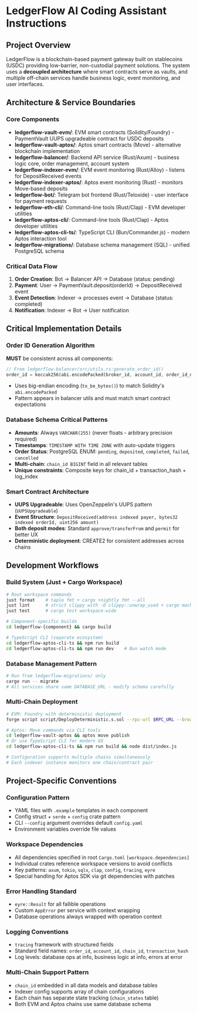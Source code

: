# LedgerFlow AI Coding Assistant Instructions

## Project Overview

LedgerFlow is a blockchain-based payment gateway built on stablecoins (USDC) providing low-barrier, non-custodial payment solutions. The system uses a **decoupled architecture** where smart contracts serve as vaults, and multiple off-chain services handle business logic, event monitoring, and user interfaces.

## Architecture & Service Boundaries

### Core Components
- **ledgerflow-vault-evm/**: EVM smart contracts (Solidity/Foundry) - PaymentVault UUPS upgradeable contract for USDC deposits
- **ledgerflow-vault-aptos/**: Aptos smart contracts (Move) - alternative blockchain implementation
- **ledgerflow-balancer/**: Backend API service (Rust/Axum) - business logic core, order management, account system
- **ledgerflow-indexer-evm/**: EVM event monitoring (Rust/Alloy) - listens for DepositReceived events
- **ledgerflow-indexer-aptos/**: Aptos event monitoring (Rust) - monitors Move-based deposits
- **ledgerflow-bot/**: Telegram bot frontend (Rust/Teloxide) - user interface for payment requests
- **ledgerflow-eth-cli/**: Command-line tools (Rust/Clap) - EVM developer utilities
- **ledgerflow-aptos-cli/**: Command-line tools (Rust/Clap) - Aptos developer utilities
- **ledgerflow-aptos-cli-ts/**: TypeScript CLI (Bun/Commander.js) - modern Aptos interaction tool
- **ledgerflow-migrations/**: Database schema management (SQL) - unified PostgreSQL schema

### Critical Data Flow
1. **Order Creation**: Bot → Balancer API → Database (status: pending)
2. **Payment**: User → PaymentVault.deposit(orderId) → DepositReceived event
3. **Event Detection**: Indexer → processes event → Database (status: completed) 
4. **Notification**: Indexer → Bot → User notification

## Critical Implementation Details

### Order ID Generation Algorithm
**MUST** be consistent across all components:
```rust
// From ledgerflow-balancer/src/utils.rs:generate_order_id()
order_id = keccak256(abi.encodePacked(broker_id, account_id, order_id_num))
```
- Uses big-endian encoding (`to_be_bytes()`) to match Solidity's `abi.encodePacked`
- Pattern appears in balancer utils and must match smart contract expectations

### Database Schema Critical Patterns
- **Amounts**: Always `VARCHAR(255)` (never floats - arbitrary precision required)
- **Timestamps**: `TIMESTAMP WITH TIME ZONE` with auto-update triggers
- **Order Status**: PostgreSQL ENUM: `pending`, `deposited`, `completed`, `failed`, `cancelled`
- **Multi-chain**: `chain_id BIGINT` field in all relevant tables
- **Unique constraints**: Composite keys for chain_id + transaction_hash + log_index

### Smart Contract Architecture
- **UUPS Upgradeable**: Uses OpenZeppelin's UUPS pattern (`UUPSUpgradeable`)
- **Event Structure**: `DepositReceived(address indexed payer, bytes32 indexed orderId, uint256 amount)`
- **Both deposit modes**: Standard `approve/transferFrom` and `permit` for better UX
- **Deterministic deployment**: CREATE2 for consistent addresses across chains

## Development Workflows

### Build System (Just + Cargo Workspace)
```bash
# Root workspace commands
just format    # taplo fmt + cargo +nightly fmt --all
just lint      # strict clippy with -D clippy::unwrap_used + cargo machete
just test      # cargo test workspace-wide

# Component-specific builds
cd ledgerflow-{component} && cargo build

# TypeScript CLI (separate ecosystem)
cd ledgerflow-aptos-cli-ts && npm run build
cd ledgerflow-aptos-cli-ts && npm run dev    # Bun watch mode
```

### Database Management Pattern
```bash
# Run from ledgerflow-migrations/ only
cargo run -- migrate
# All services share same DATABASE_URL - modify schema carefully
```

### Multi-Chain Deployment
```bash
# EVM: Foundry with deterministic deployment
forge script script/DeployDeterministic.s.sol --rpc-url $RPC_URL --broadcast

# Aptos: Move commands via CLI tools
cd ledgerflow-vault-aptos && aptos move publish
# Or use TypeScript CLI for modern UX
cd ledgerflow-aptos-cli-ts && npm run build && node dist/index.js

# Configuration supports multiple chains simultaneously
# Each indexer instance monitors one chain/contract pair
```

## Project-Specific Conventions

### Configuration Pattern
- YAML files with `.example` templates in each component
- Config struct + `serde` + `config` crate pattern
- CLI `--config` argument overrides default `config.yaml`
- Environment variables override file values

### Workspace Dependencies
- All dependencies specified in root `Cargo.toml` `[workspace.dependencies]`
- Individual crates reference workspace versions to avoid conflicts
- Key patterns: `axum`, `tokio`, `sqlx`, `clap`, `config`, `tracing`, `eyre`
- Special handling for Aptos SDK via git dependencies with patches

### Error Handling Standard
- `eyre::Result` for all fallible operations
- Custom `AppError` per service with context wrapping
- Database operations always wrapped with operation context

### Logging Conventions
- `tracing` framework with structured fields
- Standard field names: `order_id`, `account_id`, `chain_id`, `transaction_hash`
- Log levels: database ops at info, business logic at info, errors at error

### Multi-Chain Support Pattern
- `chain_id` embedded in all data models and database tables
- Indexer config supports array of chain configurations
- Each chain has separate state tracking (`chain_states` table)
- Both EVM and Aptos chains use same database schema
